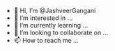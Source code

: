 - 👋 Hi, I’m @JashveerGangani
- 👀 I’m interested in ...
- 🌱 I’m currently learning ...
- 💞️ I’m looking to collaborate on ...
- 📫 How to reach me ...

<!---
JashveerGangani/JashveerGangani is a ✨ special ✨ repository because its `README.md` (this file) appears on your GitHub profile.
You can click the Preview link to take a look at your changes.
--->
